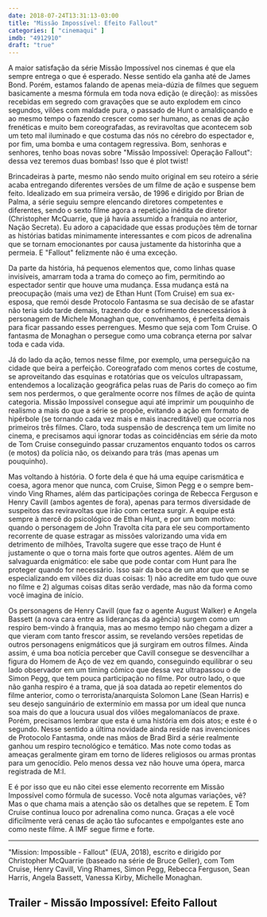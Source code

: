 ```yaml
---
date: 2018-07-24T13:31:13-03:00
title: "Missão Impossível: Efeito Fallout"
categories: [ "cinemaqui" ]
imdb: "4912910"
draft: "true"
---
```

A maior satisfação da série Missão Impossível nos cinemas é que ela sempre entrega o que é esperado. Nesse sentido ela ganha até de James Bond. Porém, estamos falando de apenas meia-dúzia de filmes que seguem basicamente a mesma fórmula em toda nova edição (e direção): as missões recebidas em segredo com gravações que se auto explodem em cinco segundos, vilões com maldade pura, o passado de Hunt o amaldiçoando e ao mesmo tempo o fazendo crescer como ser humano, as cenas de ação frenéticas e muito bem coreografadas, as reviravoltas que acontecem sob um teto mal iluminado e que costuma das nós no cérebro do espectador e, por fim, uma bomba e uma contagem regressiva. Bom, senhoras e senhores, tenho boas novas sobre "Missão Impossível: Operação Fallout": dessa vez teremos duas bombas! Isso que é plot twist!

Brincadeiras à parte, mesmo não sendo muito original em seu roteiro a série acaba entregando diferentes versões de um filme de ação e suspense bem feito. Idealizado em sua primeira versão, de 1996 e dirigido por Brian de Palma, a série seguiu sempre elencando diretores competentes e diferentes, sendo o sexto filme agora a repetição inédita de diretor (Christopher McQuarrie, que já havia assumido a franquia no anterior, Nação Secreta). Eu adoro a capacidade que essas produções têm de tornar as histórias batidas minimamente interessantes e com picos de adrenalina que se tornam emocionantes por causa justamente da historinha que a permeia. E "Fallout" felizmente não é uma exceção.

Da parte da história, há pequenos elementos que, como linhas quase invisíveis, amarram toda a trama do começo ao fim, permitindo ao espectador sentir que houve uma mudança. Essa mudança está na preocupação (mais uma vez) de Ethan Hunt (Tom Cruise) em sua ex-esposa, que remói desde Protocolo Fantasma se sua decisão de se afastar não teria sido tarde demais, trazendo dor e sofrimento desnecessários à personagem de Michele Monaghan que, convenhamos, é perfeita demais para ficar passando esses perrengues. Mesmo que seja com Tom Cruise. O fantasma de Monaghan o persegue como uma cobrança eterna por salvar toda e cada vida.

Já do lado da ação, temos nesse filme, por exemplo, uma perseguição na cidade que beira a perfeição. Coreografado com menos cortes de costume, se aproveitando das esquinas e rotatórias que os veículos ultrapassam, entendemos a localização geográfica pelas ruas de Paris do começo ao fim sem nos perdermos, o que geralmente ocorre nos filmes de ação de quinta categoria. Missão Impossível consegue aqui até imprimir um pouquinho de realismo a mais do que a série se propõe, evitando a ação em formato de hipérbole (se tornando cada vez mais e mais inacreditável) que ocorria nos primeiros três filmes. Claro, toda suspensão de descrença tem um limite no cinema, e precisamos aqui ignorar todas as coincidências em série da moto de Tom Cruise conseguindo passar cruzamentos enquanto todos os carros (e motos) da polícia não, os deixando para trás (mas apenas um pouquinho).

Mas voltando à história. O forte dela é que há uma equipe carismática e coesa, agora menor que nunca, com Cruise, Simon Pegg e o sempre bem-vindo Ving Rhames, além das participações coringa de Rebecca Ferguson e Henry Cavill (ambos agentes de fora), apenas para termos diversidade de suspeitos das reviravoltas que irão com certeza surgir. A equipe está sempre à mercê do psicológico de Ethan Hunt, e por um bom motivo: quando o personagem de John Travolta cita para ele seu comportamento recorrente de quase estragar as missões valorizando uma vida em detrimento de milhões, Travolta sugere que esse traço de Hunt é justamente o que o torna mais forte que outros agentes. Além de um salvaguarda enigmático: ele sabe que pode contar com Hunt para lhe proteger quando for necessário. Isso sair da boca de um ator que vem se especializando em vilões diz duas coisas: 1) não acredite em tudo que ouve no filme e 2) algumas coisas ditas serão verdade, mas não da forma como você imagina de início.

Os personagens de Henry Cavill (que faz o agente August Walker) e Angela Bassett (a nova cara entre as lideranças da agência) surgem como um respiro bem-vindo à franquia, mas ao mesmo tempo não chegam a dizer a que vieram com tanto frescor assim, se revelando versões repetidas de outros personagens enigmáticos que já surgiram em outros filmes. Ainda assim, é uma boa notícia perceber que Cavill consegue se desvencilhar a figura do Homem de Aço de vez em quando, conseguindo equilibrar o seu lado observador em um timing cômico que dessa vez ultrapassou o de Simon Pegg, que tem pouca participação no filme. Por outro lado, o que não ganha respiro é a trama, que já soa datada ao repetir elementos do filme anterior, como o terrorista/anarquista Solomon Lane (Sean Harris) e seu desejo sanguinário de extermínio em massa por um ideal que nunca soa mais do que a loucura usual dos vilões megalomaníacos de praxe. Porém, precisamos lembrar que esta é uma história em dois atos; e este é o segundo. Nesse sentido a última novidade ainda reside nas invencionices de Protocolo Fantasma, onde nas mãos de Brad Bird a série realmente ganhou um respiro tecnológico e temático. Mas note como todas as ameaças geralmente giram em torno de líderes religiosos ou armas prontas para um genocídio. Pelo menos dessa vez não houve uma ópera, marca registrada de M:I.

E é por isso que eu não citei esse elemento recorrente em Missão Impossível como fórmula de sucesso. Você nota algumas variações, vê? Mas o que chama mais a atenção são os detalhes que se repetem. E Tom Cruise continua louco por adrenalina como nunca. Graças a ele você dificilmente verá cenas de ação tão sufocantes e empolgantes este ano como neste filme. A IMF segue firme e forte.

<hr>"Mission: Impossible - Fallout" (EUA, 2018), escrito e dirigido por Christopher McQuarrie (baseado na série de Bruce Geller), com Tom Cruise, Henry Cavill, Ving Rhames, Simon Pegg, Rebecca Ferguson, Sean Harris, Angela Bassett, Vanessa Kirby, Michelle Monaghan.

<h2>Trailer - Missão Impossível: Efeito Fallout</h2>

